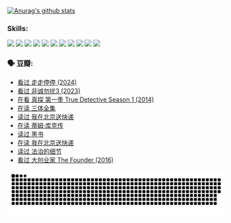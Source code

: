 
[![Anurag's github stats](https://github-readme-stats.vercel.app/api?username=w940853815)](https://github.com/anuraghazra/github-readme-stats)

### Skills:

<code><img height="32" src="https://cdn.jsdelivr.net/npm/simple-icons@v5/icons/python.svg"></code>
<code><img height="32" src="https://cdn.jsdelivr.net/npm/simple-icons@v5/icons/javascript.svg"></code>
<code><img height="32" src="https://cdn.jsdelivr.net/npm/simple-icons@v5/icons/django.svg"></code>
<code><img height="32" src="https://cdn.jsdelivr.net/npm/simple-icons@v5/icons/flask.svg"></code>
<code><img height="32" src="https://cdn.jsdelivr.net/npm/simple-icons@v5/icons/vuetify.svg"></code>
<code><img height="32" src="https://cdn.jsdelivr.net/npm/simple-icons@v5/icons/git.svg"></code>
<code><img height="32" src="https://cdn.jsdelivr.net/npm/simple-icons@v5/icons/docker.svg"></code>
<code><img height="32" src="https://cdn.jsdelivr.net/npm/simple-icons@v5/icons/postgresql.svg"></code>
<code><img height="32" src="https://cdn.jsdelivr.net/npm/simple-icons@v5/icons/elasticsearch.svg"></code>
<code><img height="32" src="https://cdn.jsdelivr.net/npm/simple-icons@v5/icons/macos.svg"></code>
<code><img height="32" src="https://cdn.jsdelivr.net/npm/simple-icons@v5/icons/linux.svg"></code>

### 🗣 豆瓣:

<!-- DOUBAN-ACTIVITIES:START -->
- [看过 走走停停‎ (2024)](https://www.douban.com/people/136069238/status/4684430230/?_i=23856718)
- [看过 非诚勿扰3‎ (2023)](https://www.douban.com/people/136069238/status/4676324100/?_i=23856718)
- [在看 真探 第一季 True Detective Season 1‎ (2014)](https://www.douban.com/people/136069238/status/4673382852/?_i=23856718)
- [在读 三体全集](https://www.douban.com/people/136069238/status/4672842521/?_i=23856718)
- [读过 我在北京送快递](https://www.douban.com/people/136069238/status/4672842036/?_i=23856718)
- [在读 蒂姆·库克传](https://www.douban.com/people/136069238/status/4663517053/?_i=23856718)
- [读过 黑书](https://www.douban.com/people/136069238/status/4663516022/?_i=23856718)
- [在读 我在北京送快递](https://www.douban.com/people/136069238/status/4658098365/?_i=23856718)
- [读过 法治的细节](https://www.douban.com/people/136069238/status/4657347558/?_i=23856718)
- [看过 大创业家 The Founder‎ (2016)](https://www.douban.com/people/136069238/status/4649667693/?_i=23856718)
<!-- DOUBAN-ACTIVITIES:END -->


![Snake animation](https://raw.githubusercontent.com/w940853815/w940853815/output/github-contribution-grid-snake.svg)

<!--
**w940853815/w940853815** is a ✨ _special_ ✨ repository because its `README.md` (this file) appears on your GitHub profile.

Here are some ideas to get you started:

- 🔭 I’m currently working on ...
- 🌱 I’m currently learning ...
- 👯 I’m looking to collaborate on ...
- 🤔 I’m looking for help with ...
- 💬 Ask me about ...
- 📫 How to reach me: ...
- 😄 Pronouns: ...
- ⚡ Fun fact: ...
-->
